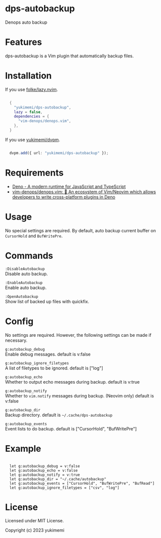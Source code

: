 # dps-autobackup

Denops auto backup

# Features 

dps-autobackup is a Vim plugin that automatically backup files.

# Installation 

If you use [folke/lazy.nvim](https://github.com/folke/lazy.nvim).

```lua

  {
    "yukimemi/dps-autobackup",
    lazy = false,
    dependencies = {
      "vim-denops/denops.vim",
    },
  }

```

If you use [yukimemi/dvpm](https://github.com/yukimemi/dvpm).

```typescript

  dvpm.add({ url: "yukimemi/dps-autobackup" });

```

# Requirements 

- [Deno - A modern runtime for JavaScript and TypeScript](https://deno.land/)
- [vim-denops/denops.vim: 🐜 An ecosystem of Vim/Neovim which allows developers to write cross-platform plugins in Deno](https://github.com/vim-denops/denops.vim)
# Usage 

No special settings are required.
By default, auto backup current buffer on `CursorHold` and `BufWritePre`.

# Commands 

`:DisableAutobackup`                                      
Disable auto backup.

`:EnableAutobackup`                                        
Enable auto backup.

`:OpenAutobackup`                                            
Show list of backed up files with quickfix.

# Config 

No settings are required. However, the following settings can be made if necessary.

`g:autobackup_debug`                                      
Enable debug messages.
default is v:false

`g:autobackup_ignore_filetypes`                
A list of filetypes to be ignored.
default is ["log"]

`g:autobackup_echo`                                        
Whether to output echo messages during backup.
default is v:true

`g:autobackup_notify`                                    
Whether to `vim.notify` messages during backup. (Neovim only)
default is v:false

`g:autobackup_dir`                                          
Backup directory.
default is `~/.cache/dps-autobackup`

`g:autobackup_events`                                    
Event lists to do backup.
default is ["CursorHold", "BufWritePre"]

# Example 

```vim

  let g:autobackup_debug = v:false
  let g:autobackup_echo = v:false
  let g:autobackup_notify = v:true
  let g:autobackup_dir = "~/.cache/autobackup"
  let g:autobackup_events = ["CursorHold", "BufWritePre", "BufRead"]
  let g:autobackup_ignore_filetypes = ["csv", "log"]

```

# License 

Licensed under MIT License.

Copyright (c) 2023 yukimemi

